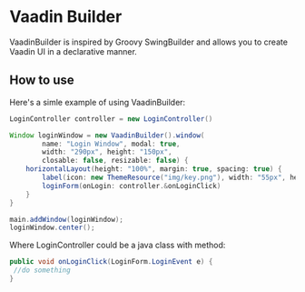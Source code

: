 # Vaadin Builder

VaadinBuilder is inspired by Groovy SwingBuilder and allows you to create Vaadin UI in a declarative manner.

## How to use
Here's a simle  example of using VaadinBuilder:

```groovy
LoginController controller = new LoginController()

Window loginWindow = new VaadinBuilder().window(
        name: "Login Window", modal: true,
        width: "290px", height: "150px",
        closable: false, resizable: false) {
    horizontalLayout(height: "100%", margin: true, spacing: true) {
        label(icon: new ThemeResource("img/key.png"), width: "55px", height: "48px", styleName: "login-key-icon")
        loginForm(onLogin: controller.&onLoginClick)
    }
}

main.addWindow(loginWindow);
loginWindow.center();
```

Where LoginController could be a java class with method: 

```java
public void onLoginClick(LoginForm.LoginEvent e) {
 //do something
}
```